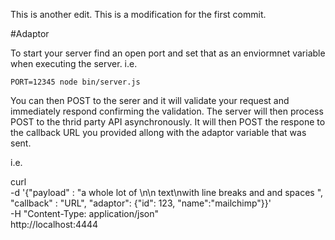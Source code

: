 
This is another edit. This is a modification for the first commit.


#Adaptor


To start your server find an open port and set that as an enviormnet variable
when executing the server. i.e.

    PORT=12345 node bin/server.js


You can then POST to the serer and it will validate your request and
immediately respond confirming the validation. The server will then process
POST to the thrid party API asynchronously. It will then POST the respone to
the callback URL you provided allong with the adaptor variable that was sent.


i.e.

 curl \
 -d '{"payload" : "a whole lot of \n\n text\nwith line breaks and <xml> and spaces </xml>", "callback" : "URL", "adaptor": {"id": 123,
 "name":"mailchimp"}}' \
 -H "Content-Type: application/json" \
 http://localhost:4444


